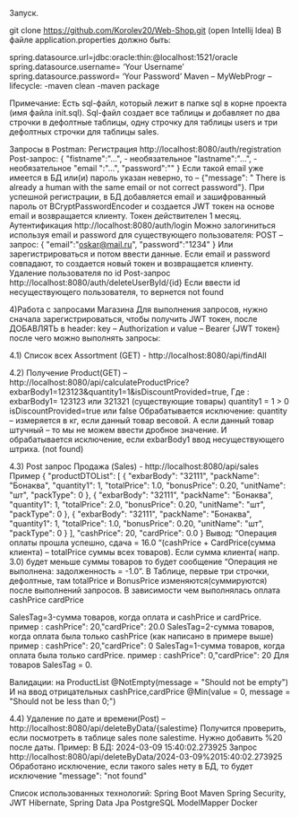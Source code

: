 Запуск.

git clone https://github.com/Korolev20/Web-Shop.git (open Intellij Idea)
В файле application.properties должно быть:

spring.datasource.url=jdbc:oracle:thin:@localhost:1521/oracle
spring.datasource.username= ‘Your Username’
spring.datasource.password= ‘Your Password’
Maven – MyWebProgr – lifecycle: -maven clean -maven package

Примечание: Есть sql-файл, который лежит в папке sql в корне проекта (имя файла init.sql). Sql-файл создает все таблицы и добавляет по два строчки в дефолтные таблицы, одну строчку для таблицы users и три дефолтных строчки для таблицы sales.

Запросы в Postman:
Регистрация http://localhost:8080/auth/registration Post-запрос: { "fistname":"…", - необязательное "lastname":"…", - необязательное "email ":"…", "password":"" } Если такой email уже имеется в БД или(и) пароль указан неверно, то – {"message": " There is already a human with the same email or not correct password"}. При успешной регистрации, в БД добавляется email и зашифрованный пароль от BCryptPasswordEncoder и создается JWT токен на основе email и возвращается клиенту. Токен действителен 1 месяц.
Аутентификация http://localhost:8080/auth/login Можно залогиниться используя email и password для существующего пользователя: POST – запрос: { "email":"oskar@mail.ru", "password":"1234" } Или зарегистрироваться и потом ввести данные. Если email и password совпадают, то создается новый токен и возвращается клиенту.
Удаление пользователя по id Post-запрос http://localhost:8080/auth/deleteUserById/{id} Если ввести id несуществующего пользователя, то вернется not found

4)Работа с запросами Магазина Для выполнения запросов, нужно сначала зарегистрироваться, чтобы получить JWT токен, после ДОБАВЛЯТЬ в header: key – Authorization и value – Bearer {JWT токен} после чего можно выполнять запросы:

4.1) Cписок всех Assortment (GET) - http://localhost:8080/api/findAll

4.2) Получение Product(GET) – http://localhost:8080/api/calculateProductPrice?exbarBody1=123123&quantity1=1&isDiscountProvided=true, Где : exbarBody1= 123123 или 321321 (существующие товары) quantity1 = 1 > 0 isDiscountProvided=true или false Обрабатывается исключение: quantity – измеряется в кг, если данный товар весовой. А если данный товар штучный – то мы не можем ввести дробное значение. И обрабатывается исключение, если exbarBody1 ввод несуществующего штриха. (not found)

4.3) Post запрос Продажа (Sales) - http://localhost:8080/api/sales Пример { "productDTOList": [ { "exbarBody": "32111", "packName": "Бонаква", "quantity1": 1, "totalPrice": 1.0, "bonusPrice": 0.20, "unitName": "шт", "packType": 0 }, { "exbarBody": "32111", "packName": "Бонаква", "quantity1": 1, "totalPrice": 2.0, "bonusPrice": 0.20, "unitName": "шт", "packType": 0 }, { "exbarBody": "32111", "packName": "Бонаква", "quantity1": 1, "totalPrice": 1.0, "bonusPrice": 0.20, "unitName": "шт", "packType": 0 } ], "cashPrice": 20, "cardPrice": 0.0 } Вывод: “Операция оплаты прошла успешно, сдача = 16.0 “(cashPrice + CardPrice(сумма клиента) – totalPrice суммы всех товаров). Если сумма клиента( напр. 3.0) будет меньше суммы товаров то будет сообщение “Операция не выполнена: задолженность = -1.0”. В Таблице, первые три строчки, дефолтные, там totalPrice и BonusPrice изменяются(суммируются) после выполнений запросов. В зависимости чем выполнялась оплата cashPrice cardPrice

SalesTag=3-сумма товаров, когда оплата и cashPrice и cardPrice. пример : cashPrice": 20,"cardPrice": 20.0 SalesTag=2-сумма товаров, когда оплата была только cashPrice (как написано в примере выше) пример : cashPrice": 20,"cardPrice": 0 SalesTag=1-сумма товаров, когда оплата была только cardPrice. пример : cashPrice": 0,"cardPrice": 20 Для товаров SalesTag = 0.

Валидации: на ProductList @NotEmpty(message = "Should not be empty") И на ввод отрицательных cashPrice,cardPrice @Min(value = 0, message = "Should not be less than 0;")

4.4) Удаление по дате и времени(Post) – http://localhost:8080/api/deleteByData/{salestime} Получится проверить, если посмотреть в таблице sales поле salestime. Нужно добавить %20 после даты. Пример: В БД: 2024-03-09 15:40:02.273925 Запроc http://localhost:8080/api/deleteByData/2024-03-09%2015:40:02.273925 Обработано исключение, если такого sales нету в БД, то будет исключение "message": "not found"

Список использованных технологий: Spring Boot Maven Spring Security, JWT Hibernate, Spring Data Jpa PostgreSQL ModelMapper Docker
